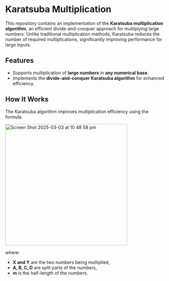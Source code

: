
# Karatsuba Multiplication

This repository contains an implementation of the **Karatsuba multiplication algorithm**, an efficient divide-and-conquer approach for multiplying large numbers. Unlike traditional multiplication methods, Karatsuba reduces the number of required multiplications, significantly improving performance for large inputs.  

## Features  
- Supports multiplication of **large numbers** in **any numerical base**.  
- Implements the **divide-and-conquer Karatsuba algorithm** for enhanced efficiency.  

## How It Works  
The Karatsuba algorithm improves multiplication efficiency using the formula:  

<img width="385" alt="Screen Shot 2025-03-03 at 10 48 58 pm" src="https://github.com/user-attachments/assets/9777d84c-b76f-4585-82ee-614304345164" />


where:  
- **X and Y** are the two numbers being multiplied,  
- **A, B, C, D** are split parts of the numbers,  
- **m** is the half-length of the numbers.  


